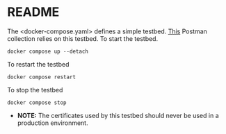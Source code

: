 # README

The <docker-compose.yaml> defines a simple testbed.
[This](https://www.postman.com/i2cat-dev/workspace/deployemds/collection/36812968-e3ff55ce-92d5-4f29-b9c2-6c5e3b4226a8?action=share&creator=36812968) Postman collection relies on this testbed.
To start the testbed.

    docker compose up --detach

To restart the testbed

    docker compose restart

To stop the testbed

    docker compose stop

-   **NOTE:** The certificates used by this testbed should never be used in a production environment.

